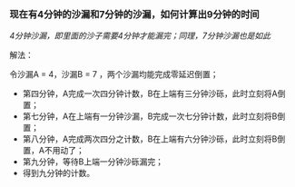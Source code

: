 ### 现在有4分钟的沙漏和7分钟的沙漏，如何计算出9分钟的时间
*4分钟沙漏，即里面的沙子需要4分钟才能漏完；同理，7分钟沙漏也是如此*

解法：

令沙漏A = 4，沙漏B = 7 ，两个沙漏均能完成零延迟倒置；
- 第四分钟，A完成一次四分钟计数，B在上端有三分钟沙砾，此时立刻将A倒置；
- 第七分钟，A在上端有一分钟沙漏，B完成一次七分钟计数，此时立刻将B倒置；
- 第八分钟，A完成两次四分之计数，B在上端有六分钟沙砾，此时立刻将B倒置，A不用动了；
- 第九分钟，等待B上端一分钟沙砾漏完；
- 得到九分钟的计数。
